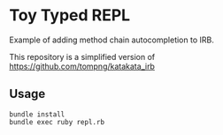# Toy Typed REPL

Example of adding method chain autocompletion to IRB.

This repository is a simplified version of https://github.com/tompng/katakata_irb

## Usage

```
bundle install
bundle exec ruby repl.rb
```
